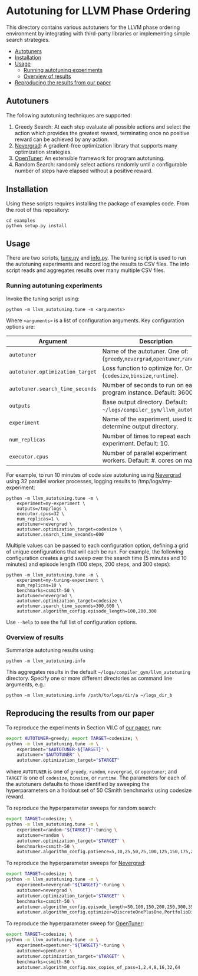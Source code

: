 # Autotuning for LLVM Phase Ordering <!-- omit in toc -->

This directory contains various autotuners for the LLVM phase ordering
environment by integrating with third-party libraries or implementing simple
search strategies.

- [Autotuners](#autotuners)
- [Installation](#installation)
- [Usage](#usage)
  - [Running autotuning experiments](#running-autotuning-experiments)
  - [Overview of results](#overview-of-results)
- [Reproducing the results from our paper](#reproducing-the-results-from-our-paper)


## Autotuners

The following autotuning techniques are supported:

1. Greedy Search: At each step evaluate all possible actions and select the
   action which provides the greatest reward, terminating once no positive
   reward can be achieved by any action.
1. [Nevergrad](https://facebookresearch.github.io/nevergrad/): A gradient-free
   optimization library that supports many optimization strategies.
1. [OpenTuner](https://opentuner.org/): An extensible framework for program
   autotuning.
1. Random Search: randomly select actions randomly until a configurable number
   of steps have elapsed without a positive reward.


## Installation

Using these scripts requires installing the package of examples code. From the
root of this repository:

```
cd examples
python setup.py install
```


## Usage

There are two scripts, [tune.py](tune.py) and [info.py](info.py). The tuning
script is used to run the autotuning experiments and record log the results to
CSV files. The info script reads and aggregates results over many multiple CSV
files.

### Running autotuning experiments

Invoke the tuning script using:

```
python -m llvm_autotuning.tune -m <arguments>
```

Where `<arguments>` is a list of configuration arguments. Key configuration
options are:

| Argument                        | Description                                                                 |
|---------------------------------|-----------------------------------------------------------------------------|
| `autotuner`                     | Name of the autotuner. One of: {`greedy`,`nevergrad`,`opentuner`,`random`}. |
| `autotuner.optimization_target` | Loss function to optimize for. One of: {`codesize`,`binsize`,`runtime`}.    |
| `autotuner.search_time_seconds` | Number of seconds to run on each program instance. Default: 3600.           |
| `outputs`                       | Base output directory. Default: `~/logs/compiler_gym/llvm_autotuning`.      |
| `experiment`                    | Name of the experiment, used to determine output directory.                 |
| `num_replicas`                  | Number of times to repeat each experiment. Default: 10.                     |
| `executor.cpus`                 | Number of parallel experiment workers. Default: #. cores on machine.        |

For example, to run 10 minutes of code size autotuning using
[Nevergrad](https://facebookresearch.github.io/nevergrad/) using 32 parallel
worker processes, logging results to /tmp/logs/my-experiment:

```
python -m llvm_autotuning.tune -m \
    experiment=my-experiment \
    outputs=/tmp/logs \
    executor.cpus=32 \
    num_replicas=1 \
    autotuner=nevergrad \
    autotuner.optimization_target=codesize \
    autotuner.search_time_seconds=600
```

Multiple values can be passed to each configuration option, defining a grid of
unique configurations that will each be run. For example, the following
configuration creates a grid sweep over the search time (5 minutes and 10
minutes) and episode length (100 steps, 200 steps, and 300 steps):

```
python -m llvm_autotuning.tune -m \
    experiment=my-tuning-experiment \
    num_replicas=10 \
    benchmarks=csmith-50 \
    autotuner=nevergrad \
    autotuner.optimization_target=codesize \
    autotuner.search_time_seconds=300,600 \
    autotuner.algorithm_config.episode_length=100,200,300
```

Use `--help` to see the full list of configuration options.


### Overview of results

Summarize autotuning results using:

```
python -m llvm_autotuning.info
```

This aggregates results in the default `~/logs/compiler_gym/llvm_autotuning`
directory. Specify one or more different directories as command line arguments,
e.g.:

```
python -m llvm_autotuning.info /path/to/logs/dir/a ~/logs_dir_b
```


## Reproducing the results from our paper

To reproduce the experiments in Section VII.C of [our
paper](https://arxiv.org/pdf/2109.08267.pdf), run:

```sh
export AUTOTUNER=greedy; export TARGET=codesize; \
python -m llvm_autotuning.tune -m \
    experiment="$AUTOTUNER-${TARGET}" \
    autotuner="$AUTOTUNER" \
    autotuner.optimization_target="$TARGET"
```

where `AUTOTUNER` is one of `greedy`, `random`, `nevergrad`, or `opentuner`; and
`TARGET` is one of `codesize`, `binsize`, or `runtime`. The parameters for each
of the autotuners defaults to those identified by sweeping the hyperparameters
on a holdout set of 50 CSmith benchmarks using codesize reward.

To reproduce the hyperparameter sweeps for random search:

```sh
export TARGET=codesize; \
python -m llvm_autotuning.tune -m \
    experiment=random-"${TARGET}"-tuning \
    autotuner=random \
    autotuner.optimization_target="$TARGET" \
    benchmarks=csmith-50 \
    autotuner.algorithm_config.patience=5,10,25,50,75,100,125,150,175,200,225,250,275,300,325,350
```

To reproduce the hyperparameter sweeps for
[Nevergrad](https://facebookresearch.github.io/nevergrad/):

```sh
export TARGET=codesize; \
python -m llvm_autotuning.tune -m \
    experiment=nevergrad-"${TARGET}"-tuning \
    autotuner=nevergrad \
    autotuner.optimization_target="$TARGET" \
    benchmarks=csmith-50 \
    autotuner.algorithm_config.episode_length=50,100,150,200,250,300,350,400 \
    autotuner.algorithm_config.optimizer=DiscreteOnePlusOne,PortfolioDiscreteOnePlusOne,DiscreteLenglerOnePlusOne,AdaptiveDiscreteOnePlusOne,AnisotropicAdaptiveDiscreteOnePlusOne,DiscreteBSOOnePlusOne,DiscreteDoerrOnePlusOne,OptimisticDiscreteOnePlusOne,NoisyDiscreteOnePlusOne,DoubleFastGADiscreteOnePlusOne,RecombiningPortfolioOptimisticNoisyDiscreteOnePlusOne,MultiDiscrete,PSO,DE,NGOpt,TwoPointsDE,CMandAS2
```

To reproduce the hyperparameter sweep for [OpenTuner](https://opentuner.org/):

```sh
export TARGET=codesize; \
python -m llvm_autotuning.tune -m \
    experiment=opentuner-"${TARGET}"-tuning \
    autotuner=opentuner \
    autotuner.optimization_target="$TARGET" \
    benchmarks=csmith-50 \
    autotuner.algorithm_config.max_copies_of_pass=1,2,4,8,16,32,64
```
